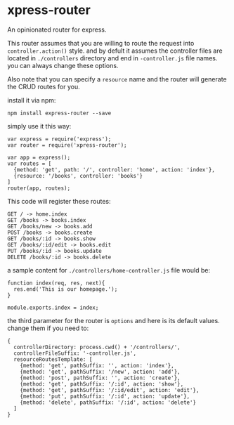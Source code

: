 # xpress-router
An opinionated router for express. 

This router assumes that you are willing to route the request into `controller.action()` style. and by defult it assumes the controller files are located in `./controllers` directory and end in `-controller.js` file names. you can always change these options.

Also note that you can specify a `resource` name and the router will generate the CRUD routes for you.

install it via npm:

    npm install express-router --save

simply use it this way:

    var express = require('express');
    var router = require('xpress-router');

    var app = express();
    var routes = [
      {method: 'get', path: '/', controller: 'home', action: 'index'},
      {resource: '/books', controller: 'books'}
    ]
    router(app, routes);

This code will register these routes:

    GET / -> home.index
    GET /books -> books.index
    GET /books/new -> books.add
    POST /books -> books.create
    GET /books/:id -> books.show
    GET /books/:id/edit -> books.edit
    PUT /books/:id -> books.update
    DELETE /books/:id -> books.delete

a sample content for `./controllers/home-controller.js` file would be:

    function index(req, res, next){
      res.end('This is our homepage.');
    }
    
    module.exports.index = index;

the third parameter for the router is `options` and here is its default values. change them if you need to:

    {
      controllerDirectory: process.cwd() + '/controllers/',
      controllerFileSuffix: '-controller.js',
      resourceRoutesTemplate: [
        {method: 'get', pathSuffix: '', action: 'index'},
        {method: 'get', pathSuffix: '/new', action: 'add'},
        {method: 'post', pathSuffix: '', action: 'create'},
        {method: 'get', pathSuffix: '/:id', action: 'show'},
        {method: 'get', pathSuffix: '/:id/edit', action: 'edit'},
        {method: 'put', pathSuffix: '/:id', action: 'update'},
        {method: 'delete', pathSuffix: '/:id', action: 'delete'}
      ]
    }

